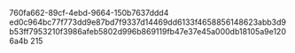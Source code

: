 760fa662-89cf-4ebd-9664-150b7637ddd4
ed0c964bc77f773dd9e87bd7f9337d14469dd6133f4658856148623abb3d9b53ff7953210f3986afeb5802d996b869119fb47e37e45a000db18105a9e1206a4b
215
